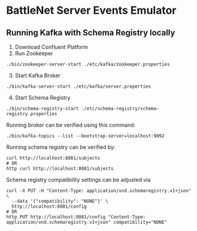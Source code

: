 # BattleNet Server Events Emulator

## Running Kafka with Schema Registry locally

1. Download Confluent Platform
2. Run Zookeeper
```shell
./bin/zookeeper-server-start ./etc/kafka/zookeeper.properties
```
3. Start Kafka Broker
```shell
./bin/kafka-server-start ./etc/kafka/server.properties
```
4. Start Schema Registry
```shell
./bin/schema-registry-start ./etc/schema-registry/schema-registry.properties
```

Running broker can be verified using this command:
```shell
./bin/kafka-topics --list --bootstrap-server=localhost:9092
```

Running schema registry can be verified by:
```shell
curl http://localhost:8081/subjects
# OR
http curl http://localhost:8081/subjects
```

Schema registry compatibility settings can be adjusted via
```shell
curl -X PUT -H "Content-Type: application/vnd.schemaregistry.v1+json" \
  --data '{"compatibility": "NONE"}' \
  http://localhost:8081/config
# OR
http PUT http://localhost:8081/config "Content-Type: application/vnd.schemaregistry.v1+json" compatibility="NONE" 
```
